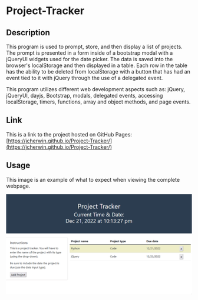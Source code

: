 # Project-Tracker

## Description

This program is used to prompt, store, and then display a list of projects. The prompt is presented in a form inside of a bootstrap modal with a jQueryUI widgets used for the date picker. The data is saved into the browser's localStorage and then displayed in a table. Each row in the table has the ability to be deleted from localStorage with a button that has had an event tied to it with jQuery through the use of a delegated event.

This program utilizes different web development aspects such as: jQuery, jQueryUI, dayjs, Bootstrap, modals, delegated events, accessing localStorage, timers, functions, array and object methods, and page events.

## Link

This is a link to the project hosted on GitHub Pages: [https://jcherwin.github.io/Project-Tracker/](https://jcherwin.github.io/Project-Tracker/)

## Usage

This image is an example of what to expect when viewing the complete webpage.

![This is a working image of this project](assets/images/demo-screenshot.gif)
